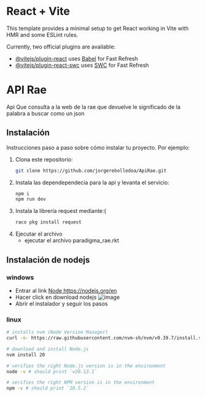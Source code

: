 # React + Vite

This template provides a minimal setup to get React working in Vite with HMR and some ESLint rules.

Currently, two official plugins are available:

- [@vitejs/plugin-react](https://github.com/vitejs/vite-plugin-react/blob/main/packages/plugin-react/README.md) uses [Babel](https://babeljs.io/) for Fast Refresh
- [@vitejs/plugin-react-swc](https://github.com/vitejs/vite-plugin-react-swc) uses [SWC](https://swc.rs/) for Fast Refresh

# API Rae

Api Que consulta a la web de la rae que devuelve le significado de la palabra a buscar como un json



## Instalación

Instrucciones paso a paso sobre cómo instalar tu proyecto. Por ejemplo:

1. Clona este repositorio:
   ```bash
   git clone https://github.com/jorgerebolledoa/ApiRae.git
   
2. Instala las dependependecia para la api y levanta el servicio:
     ```bash
    npm i
    npm run dev
3. Instala la librería request mediante:{
    ```bash
   raco pkg install request
   
5. Ejecutar el archivo 
   - ejecutar el archivo paradigma_rae.rkt



## Instalación de nodejs 
### windows 
- Entrar al link  [Node ](#https://nodejs.org/en)https://nodejs.org/en
- Hacer click en download nodejs
![image](https://github.com/jorgerebolledoa/ApiRae/assets/99465810/a0cd0dd2-7ac6-4c4d-8723-d5011b6ac828)
- Abrir el instalador y seguir los pasos
### linux

 ```bash
# installs nvm (Node Version Manager)
curl -o- https://raw.githubusercontent.com/nvm-sh/nvm/v0.39.7/install.sh | bash

# download and install Node.js
nvm install 20

# verifies the right Node.js version is in the environment
node -v # should print `v20.13.1`

# verifies the right NPM version is in the environment
npm -v # should print `10.5.2`

